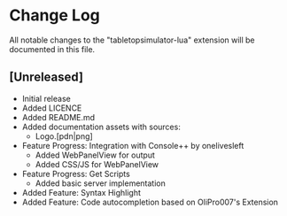 # Change Log

All notable changes to the "tabletopsimulator-lua" extension will be documented in this file.

## [Unreleased]

- Initial release
- Added LICENCE
- Added README.md
- Added documentation assets with sources:
  - Logo.[pdn|png]
- Feature Progress: Integration with Console++ by onelivesleft
  - Added WebPanelView for output
  - Added CSS/JS for WebPanelView
- Feature Progress: Get Scripts
  - Added basic server implementation
- Added Feature: Syntax Highlight
- Added Feature: Code autocompletion based on OliPro007's Extension
